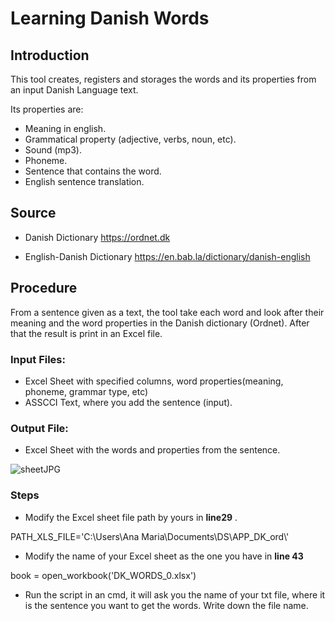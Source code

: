 # Learning Danish Words
## Introduction

This tool creates, registers and storages the words and its properties from an input Danish Language text.  

Its properties are:

- Meaning in english.
- Grammatical property (adjective, verbs, noun, etc).
- Sound (mp3).
- Phoneme.
- Sentence that contains the word.
- English sentence translation.

## Source

- Danish Dictionary
https://ordnet.dk

- English-Danish Dictionary
https://en.bab.la/dictionary/danish-english

## Procedure

From a sentence given as a text, the tool take each word and look after their meaning and the word properties in the Danish dictionary (Ordnet).
After that the result is print in an Excel file.

### Input Files:

- Excel Sheet with specified columns, word properties(meaning, phoneme, grammar type, etc)
- ASSCCI Text, where you add the sentence (input).

### Output File:
- Excel Sheet with the words and properties from the sentence.

![sheetJPG](https://user-images.githubusercontent.com/52880203/90572036-58986780-e1b3-11ea-8695-4f7faa48e8c2.JPG)

### Steps

 - Modify the Excel sheet file path by yours in **line29** .


PATH_XLS_FILE='C:\\Users\\Ana Maria\\Documents\\DS\\APP_DK_ord\\'


- Modify the name of your Excel sheet as the one you have in **line 43**

book = open_workbook('DK_WORDS_0.xlsx')

- Run the script in an cmd, it will ask you the name of your txt file, where it is the sentence you want to get the words. Write down the file name.
